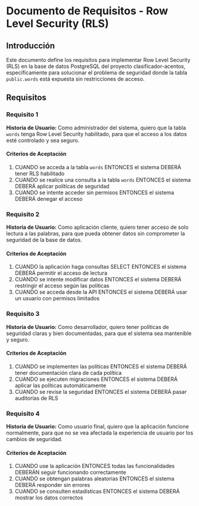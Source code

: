 # Documento de Requisitos - Row Level Security (RLS)

## Introducción

Este documento define los requisitos para implementar Row Level Security (RLS) en la base de datos PostgreSQL del proyecto clasificador-acentos, específicamente para solucionar el problema de seguridad donde la tabla `public.words` está expuesta sin restricciones de acceso.

## Requisitos

### Requisito 1

**Historia de Usuario:** Como administrador del sistema, quiero que la tabla `words` tenga Row Level Security habilitado, para que el acceso a los datos esté controlado y sea seguro.

#### Criterios de Aceptación

1. CUANDO se acceda a la tabla `words` ENTONCES el sistema DEBERÁ tener RLS habilitado
2. CUANDO se realice una consulta a la tabla `words` ENTONCES el sistema DEBERÁ aplicar políticas de seguridad
3. CUANDO se intente acceder sin permisos ENTONCES el sistema DEBERÁ denegar el acceso

### Requisito 2

**Historia de Usuario:** Como aplicación cliente, quiero tener acceso de solo lectura a las palabras, para que pueda obtener datos sin comprometer la seguridad de la base de datos.

#### Criterios de Aceptación

1. CUANDO la aplicación haga consultas SELECT ENTONCES el sistema DEBERÁ permitir el acceso de lectura
2. CUANDO se intente modificar datos ENTONCES el sistema DEBERÁ restringir el acceso según las políticas
3. CUANDO se acceda desde la API ENTONCES el sistema DEBERÁ usar un usuario con permisos limitados

### Requisito 3

**Historia de Usuario:** Como desarrollador, quiero tener políticas de seguridad claras y bien documentadas, para que el sistema sea mantenible y seguro.

#### Criterios de Aceptación

1. CUANDO se implementen las políticas ENTONCES el sistema DEBERÁ tener documentación clara de cada política
2. CUANDO se ejecuten migraciones ENTONCES el sistema DEBERÁ aplicar las políticas automáticamente
3. CUANDO se revise la seguridad ENTONCES el sistema DEBERÁ pasar auditorías de RLS

### Requisito 4

**Historia de Usuario:** Como usuario final, quiero que la aplicación funcione normalmente, para que no se vea afectada la experiencia de usuario por los cambios de seguridad.

#### Criterios de Aceptación

1. CUANDO use la aplicación ENTONCES todas las funcionalidades DEBERÁN seguir funcionando correctamente
2. CUANDO se obtengan palabras aleatorias ENTONCES el sistema DEBERÁ responder sin errores
3. CUANDO se consulten estadísticas ENTONCES el sistema DEBERÁ mostrar los datos correctos